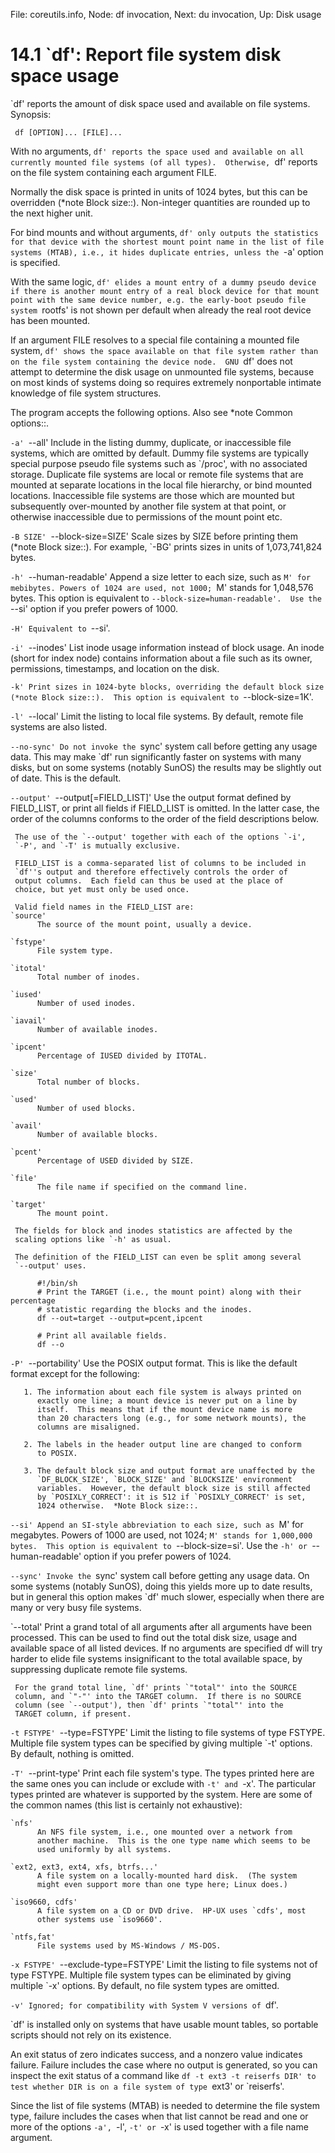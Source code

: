 File: coreutils.info,  Node: df invocation,  Next: du invocation,  Up: Disk usage

14.1 `df': Report file system disk space usage
==============================================

`df' reports the amount of disk space used and available on file
systems.  Synopsis:

     df [OPTION]... [FILE]...

   With no arguments, `df' reports the space used and available on all
currently mounted file systems (of all types).  Otherwise, `df' reports
on the file system containing each argument FILE.

   Normally the disk space is printed in units of 1024 bytes, but this
can be overridden (*note Block size::).  Non-integer quantities are
rounded up to the next higher unit.

   For bind mounts and without arguments, `df' only outputs the
statistics for that device with the shortest mount point name in the
list of file systems (MTAB), i.e., it hides duplicate entries, unless
the `-a' option is specified.

   With the same logic, `df' elides a mount entry of a dummy pseudo
device if there is another mount entry of a real block device for that
mount point with the same device number, e.g. the early-boot pseudo
file system `rootfs' is not shown per default when already the real
root device has been mounted.

   If an argument FILE resolves to a special file containing a mounted
file system, `df' shows the space available on that file system rather
than on the file system containing the device node.  GNU `df' does not
attempt to determine the disk usage on unmounted file systems, because
on most kinds of systems doing so requires extremely nonportable
intimate knowledge of file system structures.

   The program accepts the following options.  Also see *note Common
options::.

`-a'
`--all'
     Include in the listing dummy, duplicate, or inaccessible file
     systems, which are omitted by default.  Dummy file systems are
     typically special purpose pseudo file systems such as `/proc',
     with no associated storage.  Duplicate file systems are local or
     remote file systems that are mounted at separate locations in the
     local file hierarchy, or bind mounted locations.  Inaccessible
     file systems are those which are mounted but subsequently
     over-mounted by another file system at that point, or otherwise
     inaccessible due to permissions of the mount point etc.

`-B SIZE'
`--block-size=SIZE'
     Scale sizes by SIZE before printing them (*note Block size::).
     For example, `-BG' prints sizes in units of 1,073,741,824 bytes.

`-h'
`--human-readable'
     Append a size letter to each size, such as `M' for mebibytes.
     Powers of 1024 are used, not 1000; `M' stands for 1,048,576 bytes.
     This option is equivalent to `--block-size=human-readable'.  Use
     the `--si' option if you prefer powers of 1000.

`-H'
     Equivalent to `--si'.

`-i'
`--inodes'
     List inode usage information instead of block usage.  An inode
     (short for index node) contains information about a file such as
     its owner, permissions, timestamps, and location on the disk.

`-k'
     Print sizes in 1024-byte blocks, overriding the default block size
     (*note Block size::).  This option is equivalent to
     `--block-size=1K'.

`-l'
`--local'
     Limit the listing to local file systems.  By default, remote file
     systems are also listed.

`--no-sync'
     Do not invoke the `sync' system call before getting any usage data.
     This may make `df' run significantly faster on systems with many
     disks, but on some systems (notably SunOS) the results may be
     slightly out of date.  This is the default.

`--output'
`--output[=FIELD_LIST]'
     Use the output format defined by FIELD_LIST, or print all fields if
     FIELD_LIST is omitted.  In the latter case, the order of the
     columns conforms to the order of the field descriptions below.

     The use of the `--output' together with each of the options `-i',
     `-P', and `-T' is mutually exclusive.

     FIELD_LIST is a comma-separated list of columns to be included in
     `df''s output and therefore effectively controls the order of
     output columns.  Each field can thus be used at the place of
     choice, but yet must only be used once.

     Valid field names in the FIELD_LIST are:
    `source'
          The source of the mount point, usually a device.

    `fstype'
          File system type.

    `itotal'
          Total number of inodes.

    `iused'
          Number of used inodes.

    `iavail'
          Number of available inodes.

    `ipcent'
          Percentage of IUSED divided by ITOTAL.

    `size'
          Total number of blocks.

    `used'
          Number of used blocks.

    `avail'
          Number of available blocks.

    `pcent'
          Percentage of USED divided by SIZE.

    `file'
          The file name if specified on the command line.

    `target'
          The mount point.

     The fields for block and inodes statistics are affected by the
     scaling options like `-h' as usual.

     The definition of the FIELD_LIST can even be split among several
     `--output' uses.

          #!/bin/sh
          # Print the TARGET (i.e., the mount point) along with their percentage
          # statistic regarding the blocks and the inodes.
          df --out=target --output=pcent,ipcent

          # Print all available fields.
          df --o

`-P'
`--portability'
     Use the POSIX output format.  This is like the default format
     except for the following:

       1. The information about each file system is always printed on
          exactly one line; a mount device is never put on a line by
          itself.  This means that if the mount device name is more
          than 20 characters long (e.g., for some network mounts), the
          columns are misaligned.

       2. The labels in the header output line are changed to conform
          to POSIX.

       3. The default block size and output format are unaffected by the
          `DF_BLOCK_SIZE', `BLOCK_SIZE' and `BLOCKSIZE' environment
          variables.  However, the default block size is still affected
          by `POSIXLY_CORRECT': it is 512 if `POSIXLY_CORRECT' is set,
          1024 otherwise.  *Note Block size::.

`--si'
     Append an SI-style abbreviation to each size, such as `M' for
     megabytes.  Powers of 1000 are used, not 1024; `M' stands for
     1,000,000 bytes.  This option is equivalent to `--block-size=si'.
     Use the `-h' or `--human-readable' option if you prefer powers of
     1024.

`--sync'
     Invoke the `sync' system call before getting any usage data.  On
     some systems (notably SunOS), doing this yields more up to date
     results, but in general this option makes `df' much slower,
     especially when there are many or very busy file systems.

`--total'
     Print a grand total of all arguments after all arguments have been
     processed.  This can be used to find out the total disk size, usage
     and available space of all listed devices.  If no arguments are
     specified df will try harder to elide file systems insignificant
     to the total available space, by suppressing duplicate remote file
     systems.

     For the grand total line, `df' prints `"total"' into the SOURCE
     column, and `"-"' into the TARGET column.  If there is no SOURCE
     column (see `--output'), then `df' prints `"total"' into the
     TARGET column, if present.

`-t FSTYPE'
`--type=FSTYPE'
     Limit the listing to file systems of type FSTYPE.  Multiple file
     system types can be specified by giving multiple `-t' options.  By
     default, nothing is omitted.

`-T'
`--print-type'
     Print each file system's type.  The types printed here are the
     same ones you can include or exclude with `-t' and `-x'.  The
     particular types printed are whatever is supported by the system.
     Here are some of the common names (this list is certainly not
     exhaustive):

    `nfs'
          An NFS file system, i.e., one mounted over a network from
          another machine.  This is the one type name which seems to be
          used uniformly by all systems.

    `ext2, ext3, ext4, xfs, btrfs...'
          A file system on a locally-mounted hard disk.  (The system
          might even support more than one type here; Linux does.)

    `iso9660, cdfs'
          A file system on a CD or DVD drive.  HP-UX uses `cdfs', most
          other systems use `iso9660'.

    `ntfs,fat'
          File systems used by MS-Windows / MS-DOS.


`-x FSTYPE'
`--exclude-type=FSTYPE'
     Limit the listing to file systems not of type FSTYPE.  Multiple
     file system types can be eliminated by giving multiple `-x'
     options.  By default, no file system types are omitted.

`-v'
     Ignored; for compatibility with System V versions of `df'.


   `df' is installed only on systems that have usable mount tables, so
portable scripts should not rely on its existence.

   An exit status of zero indicates success, and a nonzero value
indicates failure.  Failure includes the case where no output is
generated, so you can inspect the exit status of a command like `df -t
ext3 -t reiserfs DIR' to test whether DIR is on a file system of type
`ext3' or `reiserfs'.

   Since the list of file systems (MTAB) is needed to determine the
file system type, failure includes the cases when that list cannot be
read and one or more of the options `-a', `-l', `-t' or `-x' is used
together with a file name argument.

